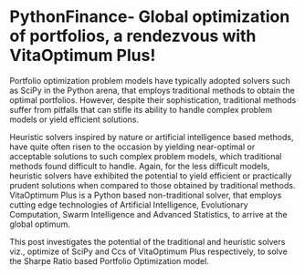 # PythonFinance- Global optimization of portfolios, a rendezvous with VitaOptimum Plus!
Portfolio optimization problem models have typically adopted solvers such as SciPy in the Python arena, that employs traditional methods to obtain the optimal portfolios. However, despite their sophistication,  traditional methods suffer from pitfalls that can stifle its ability to handle complex problem models or yield  efficient solutions. 

Heuristic solvers inspired by nature or artificial intelligence based methods, have quite often risen to the occasion by  yielding near-optimal or acceptable solutions to such  complex problem models,  which traditional methods found difficult to handle. Again,  for the less difficult models,  heuristic solvers have exhibited the potential to  yield efficient or practically prudent solutions when compared to those obtained by  traditional methods.  VitaOptimum Plus is a   Python based non-traditional solver,  that employs cutting edge technologies of Artificial Intelligence, Evolutionary Computation, Swarm Intelligence and Advanced Statistics, to arrive at the global optimum. 

This post investigates the potential of the traditional and heuristic solvers viz., optimize of  SciPy and Ccs of  VitaOptimum Plus respectively, to solve the  Sharpe Ratio based  Portfolio Optimization  model.
